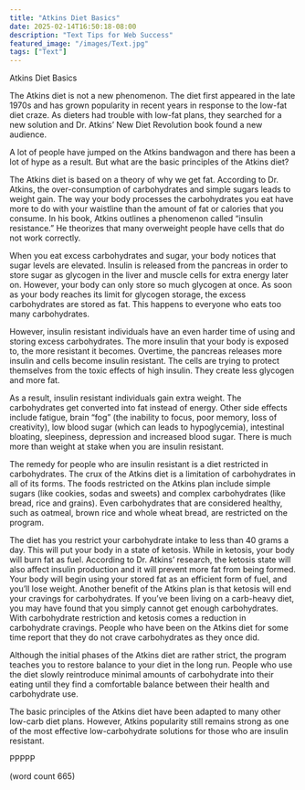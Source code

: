 ```yaml
---
title: "Atkins Diet Basics"
date: 2025-02-14T16:50:18-08:00
description: "Text Tips for Web Success"
featured_image: "/images/Text.jpg"
tags: ["Text"]
---
```


Atkins Diet Basics

The Atkins diet is not a new phenomenon. The diet first appeared in the late 1970s and has grown popularity in recent years in response to the low-fat diet craze. As dieters had trouble with low-fat plans, they searched for a new solution and Dr. Atkins’ New Diet Revolution book found a new audience.

A lot of people have jumped on the Atkins bandwagon and there has been a lot of hype as a result. But what are the basic principles of the Atkins diet?

The Atkins diet is based on a theory of why we get fat. According to Dr. Atkins, the over-consumption of carbohydrates and simple sugars leads to weight gain. The way your body processes the carbohydrates you eat have more to do with your waistline than the amount of fat or calories that you consume. In his book, Atkins outlines a phenomenon called “insulin resistance.” He theorizes that many overweight people have cells that do not work correctly. 

When you eat excess carbohydrates and sugar, your body notices that sugar levels are elevated. Insulin is released from the pancreas in order to store sugar as glycogen in the liver and muscle cells for extra energy later on. However, your body can only store so much glycogen at once. As soon as your body reaches its limit for glycogen storage, the excess carbohydrates are stored as fat. This happens to everyone who eats too many carbohydrates.

However, insulin resistant individuals have an even harder time of using and storing excess carbohydrates. The more insulin that your body is exposed to, the more resistant it becomes. Overtime, the pancreas releases more insulin and cells become insulin resistant. The cells are trying to protect themselves from the toxic effects of high insulin. They create less glycogen and more fat.

As a result, insulin resistant individuals gain extra weight. The carbohydrates get converted into fat instead of energy. Other side effects include fatigue, brain “fog” (the inability to focus, poor memory, loss of creativity), low blood sugar (which can leads to hypoglycemia), intestinal bloating, sleepiness, depression and increased blood sugar. There is much more than weight at stake when you are insulin resistant.

The remedy for people who are insulin resistant is a diet restricted in carbohydrates. The crux of the Atkins diet is a limitation of carbohydrates in all of its forms. The foods restricted on the Atkins plan include simple sugars (like cookies, sodas and sweets) and complex carbohydrates (like bread, rice and grains). Even carbohydrates that are considered healthy, such as oatmeal, brown rice and whole wheat bread, are restricted on the program.

The diet has you restrict your carbohydrate intake to less than 40 grams a day. This will put your body in a state of ketosis. While in ketosis, your body will burn fat as fuel. According to Dr. Atkins’ research, the ketosis state will also affect insulin production and it will prevent more fat from being formed. Your body will begin using your stored fat as an efficient form of fuel, and you’ll lose weight.
Another benefit of the Atkins plan is that ketosis will end your cravings for carbohydrates. If you’ve been living on a carb-heavy diet, you may have found that you simply cannot get enough carbohydrates. With carbohydrate restriction and ketosis comes a reduction in carbohydrate cravings. People who have been on the Atkins diet for some time report that they do not crave carbohydrates as they once did.

Although the initial phases of the Atkins diet are rather strict, the program teaches you to restore balance to your diet in the long run. People who use the diet slowly reintroduce minimal amounts of carbohydrate into their eating until they find a comfortable balance between their health and carbohydrate use.

The basic principles of the Atkins diet have been adapted to many other low-carb diet plans. However, Atkins popularity still remains strong as one of the most effective low-carbohydrate solutions for those who are insulin resistant.

PPPPP

(word count 665)

 




